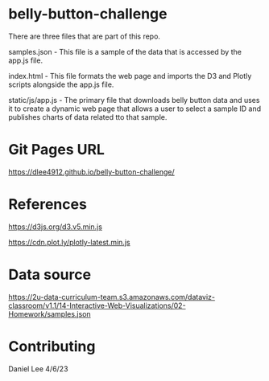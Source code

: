 # belly-button-challenge

There are three files that are part of this repo.

samples.json - This file is a sample of the data that is accessed by the app.js file.

index.html - This file formats the web page and imports the D3 and Plotly scripts alongside the app.js file. 

static/js/app.js - The primary file that downloads belly button data and uses it to create a dynamic web page that allows a user to select a sample ID and publishes charts of data related tto that sample.

# Git Pages URL

https://dlee4912.github.io/belly-button-challenge/

# References
https://d3js.org/d3.v5.min.js

https://cdn.plot.ly/plotly-latest.min.js

# Data source

https://2u-data-curriculum-team.s3.amazonaws.com/dataviz-classroom/v1.1/14-Interactive-Web-Visualizations/02-Homework/samples.json

# Contributing
Daniel Lee 4/6/23
